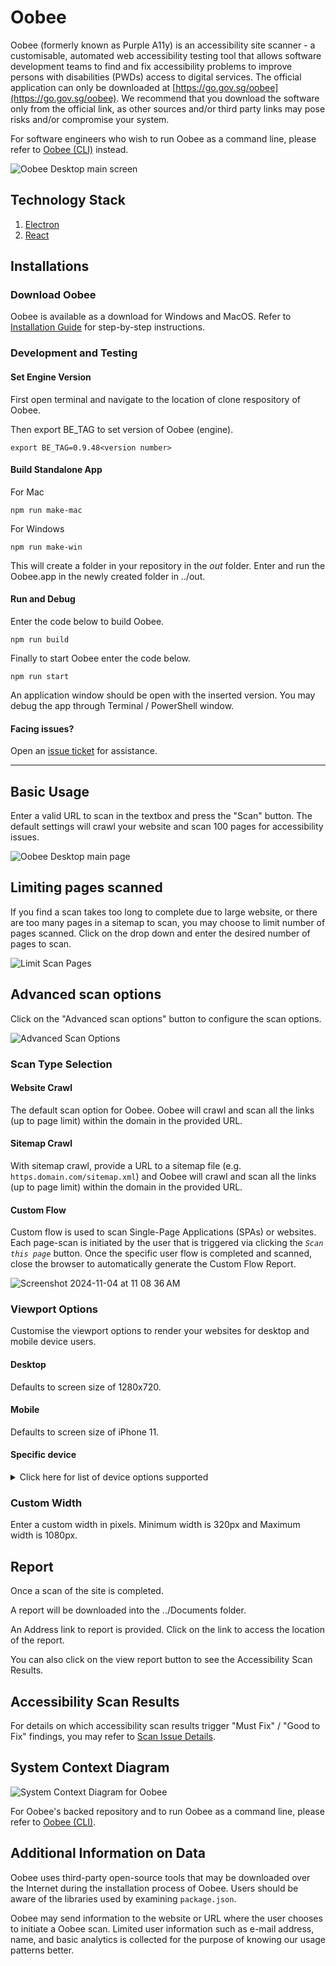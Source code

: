 # Oobee

Oobee (formerly known as Purple A11y) is an accessibility site scanner - a customisable, automated web accessibility testing tool that allows software development teams to find and fix accessibility problems to improve persons with disabilities (PWDs) access to digital services. The official application can only be downloaded at [https://go.gov.sg/oobee](https://go.gov.sg/oobee). We recommend that you download the software only from the official link, as other sources and/or third party links may pose risks and/or compromise your system.

For software engineers who wish to run Oobee as a command line, please refer to [Oobee (CLI)](https://github.com/GovTechSG/oobee) instead.

<img alt="Oobee Desktop main screen" src="https://github.com/user-attachments/assets/3992115c-d237-4d66-b247-a541a2a49f9e">

## Technology Stack

1. [Electron](https://www.electronjs.org/)
2. [React](https://react.dev/)

## Installations

### Download Oobee

Oobee is available as a download for Windows and MacOS. Refer to [Installation Guide](/INSTALLATION.md) for step-by-step instructions.

### Development and Testing

#### Set Engine Version

First open terminal and navigate to the location of clone respository of Oobee.

Then export BE_TAG to set version of Oobee (engine).

```shell
export BE_TAG=0.9.48<version number>
```

#### Build Standalone App

For Mac

```shell
npm run make-mac
```

For Windows

```shell
npm run make-win
```

This will create a folder in your repository in the _out_ folder.
Enter and run the Oobee.app in the newly created folder in ../out.

#### Run and Debug

Enter the code below to build Oobee.

```shell
npm run build
```

Finally to start Oobee enter the code below.

```shell
npm run start
```

An application window should be open with the inserted version. You may debug the app through Terminal / PowerShell window.

#### Facing issues?

Open an [issue ticket](https://github.com/GovTechSG/oobee-desktop/issues) for assistance.

---

## Basic Usage

Enter a valid URL to scan in the textbox and press the "Scan" button. The default settings will crawl your website and scan 100 pages for accessibility issues.

![Oobee Desktop main page](https://github.com/user-attachments/assets/94d19cf8-88e4-46c3-b5d6-647b7c615a6e)

## Limiting pages scanned

If you find a scan takes too long to complete due to large website, or there are too many pages in a sitemap to scan, you may choose to limit number of pages scanned. Click on the drop down and enter the desired number of pages to scan.

![Limit Scan Pages](https://github.com/user-attachments/assets/b0180bd4-bd98-44f8-a8ea-9f73f29b7538)

## Advanced scan options

Click on the "Advanced scan options" button to configure the scan options.

![Advanced Scan Options](https://github.com/user-attachments/assets/58bbbf47-30f6-4751-bbb8-b8d6243f5187)

### Scan Type Selection

#### Website Crawl

The default scan option for Oobee. Oobee will crawl and scan all the links (up to page limit) within the domain in the provided URL.

#### Sitemap Crawl

With sitemap crawl, provide a URL to a sitemap file (e.g. `https.domain.com/sitemap.xml`) and Oobee will crawl and scan all the links (up to page limit) within the domain in the provided URL.

#### Custom Flow

Custom flow is used to scan Single-Page Applications (SPAs) or websites. Each page-scan is initiated by the user that is triggered via clicking the _`Scan this page`_ button. Once the specific user flow is completed and scanned, close the browser to automatically generate the Custom Flow Report.

![Screenshot 2024-11-04 at 11 08 36 AM](https://github.com/user-attachments/assets/9055ad9c-5dee-47a2-a01e-4d4d91be88cc)

### Viewport Options

Customise the viewport options to render your websites for desktop and mobile device users.

#### Desktop

Defaults to screen size of 1280x720.

#### Mobile

Defaults to screen size of iPhone 11.

#### Specific device

<details>
  <summary>Click here for list of device options supported</summary>

- "Desktop Chrome HiDPI"
- "Desktop Edge HiDPI"
- "Desktop Firefox HiDPI"
- "Desktop Safari"
- "Desktop Chrome"
- "Desktop Edge"
- "Desktop Firefox"
- "Blackberry PlayBook"
- "Blackberry PlayBook landscape"
- "BlackBerry Z30"
- "BlackBerry Z30 landscape"
- "Galaxy Note 3"
- "Galaxy Note 3 landscape"
- "Galaxy Note II"
- "Galaxy Note II landscape"
- "Galaxy S III"
- "Galaxy S III landscape"
- "Galaxy S5"
- "Galaxy S5 landscape"
- "Galaxy S8"
- "Galaxy S8 landscape"
- "Galaxy S9+"
- "Galaxy S9+ landscape"
- "Galaxy Tab S4"
- "Galaxy Tab S4 landscape"
- "iPad (gen 6)"
- "iPad (gen 6) landscape"
- "iPad (gen 7)"
- "iPad (gen 7) landscape"
- "iPad Mini"
- "iPad Mini landscape"
- "iPad Pro 11"
- "iPad Pro 11 landscape"
- "iPhone 6"
- "iPhone 6 landscape"
- "iPhone 6 Plus"
- "iPhone 6 Plus landscape"
- "iPhone 7"
- "iPhone 7 landscape"
- "iPhone 7 Plus"
- "iPhone 7 Plus landscape"
- "iPhone 8"
- "iPhone 8 landscape"
- "iPhone 8 Plus"
- "iPhone 8 Plus landscape"
- "iPhone SE"
- "iPhone SE landscape"
- "iPhone X"
- "iPhone X landscape"
- "iPhone XR"
- "iPhone XR landscape"
- "iPhone 11"
- "iPhone 11 landscape"
- "iPhone 11 Pro"
- "iPhone 11 Pro landscape"
- "iPhone 11 Pro Max"
- "iPhone 11 Pro Max landscape"
- "iPhone 12"
- "iPhone 12 landscape"
- "iPhone 12 Pro"
- "iPhone 12 Pro landscape"
- "iPhone 12 Pro Max"
- "iPhone 12 Pro Max landscape"
- "iPhone 12 Mini"
- "iPhone 12 Mini landscape"
- "iPhone 13"
- "iPhone 13 landscape"
- "iPhone 13 Pro"
- "iPhone 13 Pro landscape"
- "iPhone 13 Pro Max"
- "iPhone 13 Pro Max landscape"
- "iPhone 13 Mini"
- "iPhone 13 Mini landscape"
- "Kindle Fire HDX"
- "Kindle Fire HDX landscape"
- "LG Optimus L70"
- "LG Optimus L70 landscape"
- "Microsoft Lumia 550"
- "Microsoft Lumia 550 landscape"
- "Microsoft Lumia 950"
- "Microsoft Lumia 950 landscape"
- "Nexus 10"
- "Nexus 10 landscape"
- "Nexus 4"
- "Nexus 4 landscape"
- "Nexus 5"
- "Nexus 5 landscape"
- "Nexus 5X"
- "Nexus 5X landscape"
- "Nexus 6"
- "Nexus 6 landscape"
- "Nexus 6P"
- "Nexus 6P landscape"
- "Nexus 7"
- "Nexus 7 landscape"
- "Nokia Lumia 520"
- "Nokia Lumia 520 landscape"
- "Nokia N9"
- "Nokia N9 landscape"
- "Pixel 2"
- "Pixel 2 landscape"
- "Pixel 2 XL"
- "Pixel 2 XL landscape"
- "Pixel 3"
- "Pixel 3 landscape"
- "Pixel 4"
- "Pixel 4 landscape"
- "Pixel 4a (5G)"
- "Pixel 4a (5G) landscape"
- "Pixel 5"
- "Pixel 5 landscape"
- "Moto G4"
- "Moto G4 landscape"

</details>

### Custom Width

Enter a custom width in pixels. Minimum width is 320px and Maximum width is 1080px.

## Report

Once a scan of the site is completed.

A report will be downloaded into the ../Documents folder.

An Address link to report is provided. Click on the link to access the location of the report.

You can also click on the view report button to see the Accessibility Scan Results.

## Accessibility Scan Results

For details on which accessibility scan results trigger "Must Fix" / "Good to Fix" findings, you may refer to [Scan Issue Details](https://github.com/GovTechSG/oobee/blob/master/DETAILS.md).

## System Context Diagram

<img alt="System Context Diagram for Oobee" src="">

For Oobee's backed repository and to run Oobee as a command line, please refer to [Oobee (CLI)](https://github.com/GovTechSG/oobee).

## Additional Information on Data

Oobee uses third-party open-source tools that may be downloaded over the Internet during the installation process of Oobee. Users should be aware of the libraries used by examining `package.json`.

Oobee may send information to the website or URL where the user chooses to initiate a Oobee scan. Limited user information such as e-mail address, name, and basic analytics is collected for the purpose of knowing our usage patterns better.
